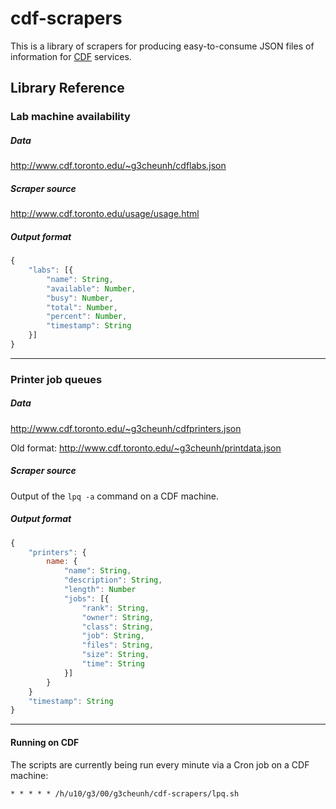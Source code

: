 # cdf-scrapers

This is a library of scrapers for producing easy-to-consume JSON files of information for [CDF](http://www.cdf.toronto.edu/) services.


## Library Reference

### Lab machine availability

##### Data
<http://www.cdf.toronto.edu/~g3cheunh/cdflabs.json>

##### Scraper source
<http://www.cdf.toronto.edu/usage/usage.html>

##### Output format
```js
{
    "labs": [{
        "name": String,
        "available": Number,
        "busy": Number,
        "total": Number,
        "percent": Number,
        "timestamp": String
    }]
}
```

------

### Printer job queues

##### Data
<http://www.cdf.toronto.edu/~g3cheunh/cdfprinters.json>

Old format: <http://www.cdf.toronto.edu/~g3cheunh/printdata.json>

##### Scraper source
Output of the `lpq -a` command on a CDF machine.

##### Output format
```js
{
    "printers": {
        name: {
            "name": String,
            "description": String,
            "length": Number
            "jobs": [{
                "rank": String,
                "owner": String,
                "class": String,
                "job": String,
                "files": String,
                "size": String,
                "time": String
            }]
        }
    }
    "timestamp": String
}
```

------

#### Running on CDF

The scripts are currently being run every minute via a Cron job on a CDF machine:

```
* * * * * /h/u10/g3/00/g3cheunh/cdf-scrapers/lpq.sh
```
